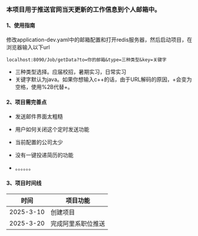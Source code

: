 ### 本项目用于推送官网当天更新的工作信息到个人邮箱中。

#### 1、使用指南

修改application-dev.yaml中的邮箱配置和打开redis服务器，然后启动项目，在浏览器输入以下url

```
localhost:8090/Job/getData?to=你的邮箱&type=三种类型&key=关键字
```

- 三种类型选择。应届校招，暑期实习，日常实习
- 关键字默认为java。如果你想输入c++的话，由于URL解码的原因，+会变为空格，使用%2B代替+。

#### 2、项目需完善点

- 发送邮件界面太粗糙

- 用户如何关闭这个定时发送功能 

- 当前配置的公司太少

- 没有一键投递简历的功能

- 。。。。。。

  

#### 3、项目时间线

| 时间      | 项目功能           |
| --------- | ------------------ |
| 2025-3-10 | 创建项目           |
| 2025-3-20 | 完成阿里系职位推送 |
